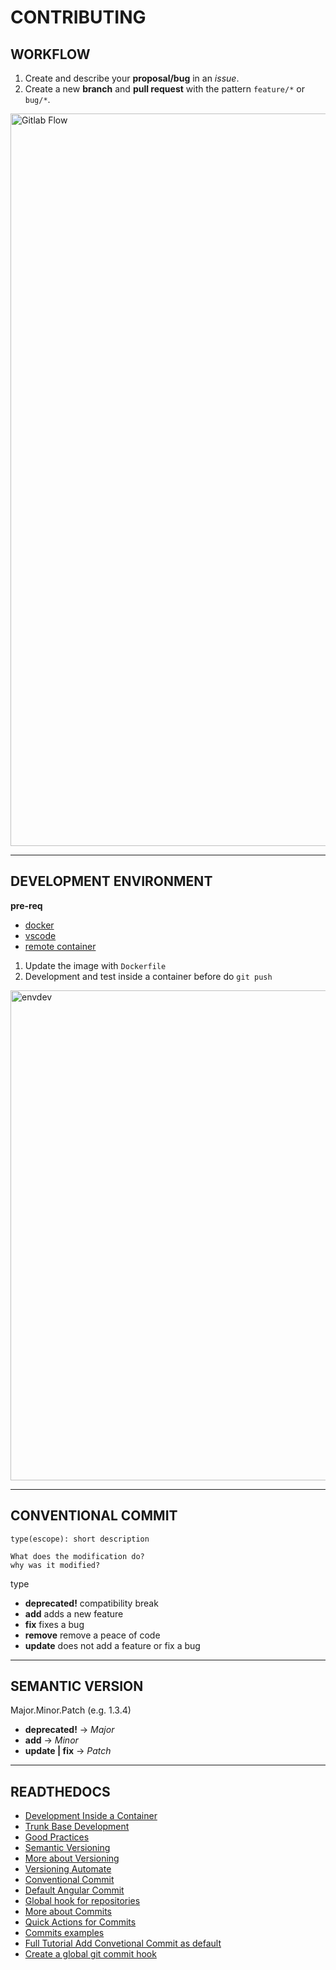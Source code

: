 # CONTRIBUTING

## WORKFLOW

1. Create and describe your **proposal/bug** in an _issue_.
2. Create a new **branch** and **pull request** with the pattern `feature/*` or `bug/*`.

<img width="1172" alt="Gitlab Flow" src="https://user-images.githubusercontent.com/50037567/165442258-072abfe6-2295-40d6-a573-92f851878c4c.png">

---

## DEVELOPMENT ENVIRONMENT

**pre-req**

- [docker](https://docs.docker.com/engine/install/)
- [vscode](https://code.visualstudio.com/download)
- [remote container](https://code.visualstudio.com/docs/remote/containers)

1. Update the image with `Dockerfile`
2. Development and test inside a container before do `git push`

<img width="784" alt="envdev" src="https://user-images.githubusercontent.com/50037567/167924906-e9791796-c673-49b6-957b-493b33745907.png">

---

## CONVENTIONAL COMMIT

```
type(escope): short description

What does the modification do?
why was it modified?

```

type

- **deprecated!** compatibility break
- **add** adds a new feature
- **fix** fixes a bug
- **remove** remove a peace of code
- **update** does not add a feature or fix a bug

---

## SEMANTIC VERSION

Major.Minor.Patch (e.g. 1.3.4)

- **deprecated!** -> _Major_
- **add** -> _Minor_
- **update | fix** -> _Patch_

---

## READTHEDOCS

- [Development Inside a Container](https://code.visualstudio.com/docs/remote/containers#_getting-started)
- [Trunk Base Development](https://trunkbaseddevelopment.com)
- [Good Practices](https://bestpractices.coreinfrastructure.org/pt-BR)
- [Semantic Versioning](https://semver.org/lang/pt-BR/)
- [More about Versioning](http://www.modelcvs.org/versioning/)
- [Versioning Automate](https://bhuwanupadhyay.github.io/2020/04/applying-semantic-versioning-with-git-repository/)
- [Conventional Commit](https://www.conventionalcommits.org/en/v1.0.0-beta.2/#why-use-conventional-commits)
- [Default Angular Commit](https://github.com/angular/angular/blob/22b96b9/CONTRIBUTING.md#-commit-message-guidelines)
- [Global hook for repositories](https://docs.gitlab.com/ce/administration/server_hooks.html#set-a-global-server-hook-for-all-repositories)
- [More about Commits](https://chris.beams.io/posts/git-commit/)
- [Quick Actions for Commits](https://docs.gitlab.com/ee/user/project/quick_actions.html)
- [Commits examples](https://docs.google.com/document/d/1QrDFcIiPjSLDn3EL15IJygNPiHORgU1_OOAqWjiDU5Y/edit#)
- [Full Tutorial Add Convetional Commit as default](https://prahladyeri.com/blog/2019/06/how-to-enforce-conventional-commit-messages-using-git-hooks.html)
- [Create a global git commit hook](https://coderwall.com/p/jp7d5q/create-a-global-git-commit-hook)
